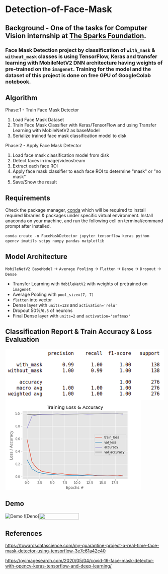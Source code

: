 # Detection-of-Face-Mask

## Background - One of the tasks for Computer Vision internship at [The Sparks Foundation](https://internship.thesparksfoundation.info/).
### Face Mask Detection project by classification of `with_mask` & `without_mask` classes is using TensorFlow, Keras and transfer learning with MobileNetV2 DNN architecture having weights of pre-trained on the `imagenet`. Training for the model and the dataset of this project is done on free GPU of GoogleColab notebook. 

## Algorithm
Phase:1 - Train Face Mask Detector
  1. Load Face Mask Dataset
  2. Train Face Mask Classifier with Keras/TensorFlow and using Transfer Learning with MobileNetV2 as baseModel
  3. Serialize trained face mask classification model to disk

Phase:2 - Apply Face Mask Detector
  1. Load face mask classification model from disk
  2. Detect faces in image/videostream 
  3. Extract each face ROI
  4. Apply face mask classifier to each face ROI to determine "mask" or "no mask"
  5. Save/Show the result
  
## Requirements
Check the package manager, [conda](https://docs.conda.io/projects/conda/en/latest/index.html) which will be required to install required libraries & packages under specific virtual environment.
Install anaconda on your machine, and run the following cell on terminal/command prompt after installed.
```
conda create -n FaceMaskDetector jupyter tensorflow keras python opencv imutils scipy numpy pandas matplotlib
```
## Model Architecture
`MobileNetV2 BaseModel` -> `Average Pooling` -> `Flatten` -> `Dense` -> `Dropout` -> `Dense`
* Transfer Learning with `MobileNetV2` with weights of pretrained on `imagenet`
* Average Pooling with `pool_size=(7, 7)`
* `flatten` into vector
* Dense layer with `units=128` and `activation='relu'`
* Dropout 50%/`0.5` of neurons
* Final Dense layer with `units=2` and `activation='softmax'`

## Classification Report & Train Accuracy & Loss Evaluation
<img src="classification-report.png" align="center" alt="Classification Report">      <img src="evaluation.png" align="center" alt="Training Accuracy & Loss">

## Demo 
![Demo](https://github.com/ThuraTunScibotics/Detection-of-Face-Mask/blob/main/output.gif)
![Deno]<img src="https://github.com/ThuraTunScibotics/Detection-of-Face-Mask/blob/main/output.gif" width="50%" height="50%" align="center">

## References

https://towardsdatascience.com/my-quarantine-project-a-real-time-face-mask-detector-using-tensorflow-3e7c61a42c40

https://pyimagesearch.com/2020/05/04/covid-19-face-mask-detector-with-opencv-keras-tensorflow-and-deep-learning/
